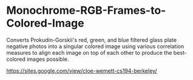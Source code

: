 # Monochrome-RGB-Frames-to-Colored-Image
Converts Prokudin-Gorskii's red, green, and blue filtered glass plate negative photos into a singular colored image using various correlation measures to align each image on top of each other to produce the best-colored images possible.

https://sites.google.com/view/cloe-wemett-cs194-berkeley/
